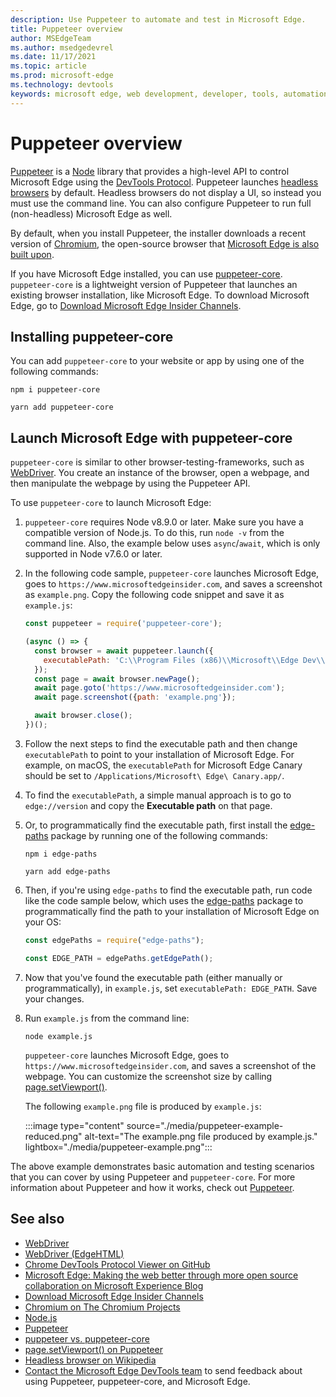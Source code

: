 ```yaml
---
description: Use Puppeteer to automate and test in Microsoft Edge.
title: Puppeteer overview
author: MSEdgeTeam
ms.author: msedgedevrel
ms.date: 11/17/2021
ms.topic: article
ms.prod: microsoft-edge
ms.technology: devtools
keywords: microsoft edge, web development, developer, tools, automation, test
---
```

# Puppeteer overview

[Puppeteer](https://pptr.dev) is a [Node](https://nodejs.org) library that provides a high-level API to control Microsoft Edge using the [DevTools Protocol](https://chromedevtools.github.io/devtools-protocol).  Puppeteer launches [headless browsers](https://en.wikipedia.org/wiki/Headless_browser) by default.  Headless browsers do not display a UI, so instead you must use the command line.  You can also configure Puppeteer to run full (non-headless) Microsoft Edge as well.

By default, when you install Puppeteer, the installer downloads a recent version of [Chromium](https://www.chromium.org/Home), the open-source browser that [Microsoft Edge is also built upon](https://blogs.windows.com/windowsexperience/2018/12/06/microsoft-edge-making-the-web-better-through-more-open-source-collaboration).

If you have Microsoft Edge installed, you can use [puppeteer-core](https://pptr.dev/#?product=Puppeteer&version=v2.0.0&show=api-puppeteer-vs-puppeteer-core).  `puppeteer-core` is a lightweight version of Puppeteer that launches an existing browser installation, like Microsoft Edge.  To download Microsoft Edge, go to [Download Microsoft Edge Insider Channels](https://www.microsoftedgeinsider.com/download).


<!-- ====================================================================== -->
## Installing puppeteer-core

You can add `puppeteer-core` to your website or app by using one of the following commands:

```shell
npm i puppeteer-core
```

```shell
yarn add puppeteer-core
```


<!-- ====================================================================== -->
## Launch Microsoft Edge with puppeteer-core

`puppeteer-core` is similar to other browser-testing-frameworks, such as [WebDriver](../webdriver-chromium/index.md).  You create an instance of the browser, open a webpage, and then manipulate the webpage by using the Puppeteer API.

To use `puppeteer-core` to launch Microsoft Edge:

1.  `puppeteer-core` requires Node v8.9.0 or later.  Make sure you have a compatible version of Node.js.  To do this, run `node -v` from the command line.  Also, the example below uses `async`/`await`, which is only supported in Node v7.6.0 or later.

1.  In the following code sample, `puppeteer-core` launches Microsoft Edge, goes to `https://www.microsoftedgeinsider.com`, and saves a screenshot as `example.png`.  Copy the following code snippet and save it as `example.js`:

    ```javascript
    const puppeteer = require('puppeteer-core');
    
    (async () => {
      const browser = await puppeteer.launch({
        executablePath: 'C:\\Program Files (x86)\\Microsoft\\Edge Dev\\Application\\msedge.exe'
      });
      const page = await browser.newPage();
      await page.goto('https://www.microsoftedgeinsider.com');
      await page.screenshot({path: 'example.png'});
    
      await browser.close();
    })();
    ```
    
1.  Follow the next steps to find the executable path and then change `executablePath` to point to your installation of Microsoft Edge.  For example, on macOS, the `executablePath` for Microsoft Edge Canary should be set to `/Applications/Microsoft\ Edge\ Canary.app/`.

1.  To find the `executablePath`, a simple manual approach is to go to `edge://version` and copy the **Executable path** on that page.

1.  Or, to programmatically find the executable path, first install the [edge-paths](https://www.npmjs.com/package/edge-paths) package by running one of the following commands:

    ```shell
    npm i edge-paths
    ```
    
    ```shell
    yarn add edge-paths
    ```
    
1.  Then, if you're using `edge-paths` to find the executable path, run code like the code sample below, which uses the [edge-paths](https://www.npmjs.com/package/edge-paths) package to programmatically find the path to your installation of Microsoft Edge on your OS:

    ```javascript
    const edgePaths = require("edge-paths");
    
    const EDGE_PATH = edgePaths.getEdgePath();
    ```
    
1.  Now that you've found the executable path (either manually or programmatically), in `example.js`, set `executablePath: EDGE_PATH`.  Save your changes.

1.  Run `example.js` from the command line:

    ```shell
    node example.js
    ```

    `puppeteer-core` launches Microsoft Edge, goes to `https://www.microsoftedgeinsider.com`, and saves a screenshot of the webpage.  You can customize the screenshot size by calling [page.setViewport()](https://pptr.dev/#?product=Puppeteer&version=v2.0.0&show=api-pagesetviewportviewport).

     The following `example.png` file is produced by `example.js`:

     <!-- reduced = resized to 67% -->
     :::image type="content" source="./media/puppeteer-example-reduced.png" alt-text="The example.png file produced by example.js." lightbox="./media/puppeteer-example.png":::

The above example demonstrates basic automation and testing scenarios that you can cover by using Puppeteer and `puppeteer-core`.  For more information about Puppeteer and how it works, check out [Puppeteer](https://pptr.dev).


<!-- ====================================================================== -->
## See also

*  [WebDriver](../webdriver-chromium/index.md)
*  [WebDriver (EdgeHTML)](/archive/microsoft-edge/legacy/developer/webdriver/index)
*  [Chrome DevTools Protocol Viewer on GitHub](https://chromedevtools.github.io/devtools-protocol)
*  [Microsoft Edge:  Making the web better through more open source collaboration on Microsoft Experience Blog](https://blogs.windows.com/windowsexperience/2018/12/06/microsoft-edge-making-the-web-better-through-more-open-source-collaboration)
*  [Download Microsoft Edge Insider Channels](https://www.microsoftedgeinsider.com/download)
*  [Chromium on The Chromium Projects](https://www.chromium.org/Home)
*  [Node.js](https://nodejs.org)
*  [Puppeteer](https://pptr.dev)
*  [puppeteer vs. puppeteer-core](https://pptr.dev/#?product=Puppeteer&version=v2.0.0&show=api-puppeteer-vs-puppeteer-core)
*  [page.setViewport() on Puppeteer](https://pptr.dev/#?product=Puppeteer&version=v2.0.0&show=api-pagesetviewportviewport)
*  [Headless browser on Wikipedia](https://en.wikipedia.org/wiki/Headless_browser)
*  [Contact the Microsoft Edge DevTools team](../devtools-guide-chromium/contact.md) to send feedback about using Puppeteer, puppeteer-core, and Microsoft Edge.